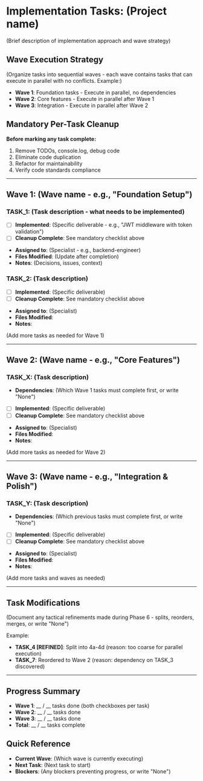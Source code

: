 # Implementation Tasks: (Project name)

(Brief description of implementation approach and wave strategy)

## Wave Execution Strategy
(Organize tasks into sequential waves - each wave contains tasks that can execute in parallel with no conflicts. Example:)
- **Wave 1**: Foundation tasks - Execute in parallel, no dependencies
- **Wave 2**: Core features - Execute in parallel after Wave 1
- **Wave 3**: Integration - Execute in parallel after Wave 2

## Mandatory Per-Task Cleanup
**Before marking any task complete:**
1. Remove TODOs, console.log, debug code
2. Eliminate code duplication
3. Refactor for maintainability
4. Verify code standards compliance

---

## Wave 1: (Wave name - e.g., "Foundation Setup")

### TASK_1: (Task description - what needs to be implemented)
- [ ] **Implemented**: (Specific deliverable - e.g., "JWT middleware with token validation")
- [ ] **Cleanup Complete**: See mandatory checklist above
- **Assigned to**: (Specialist - e.g., backend-engineer)
- **Files Modified**: (Update after completion)
- **Notes**: (Decisions, issues, context)

### TASK_2: (Task description)
- [ ] **Implemented**: (Specific deliverable)
- [ ] **Cleanup Complete**: See mandatory checklist above
- **Assigned to**: (Specialist)
- **Files Modified**: 
- **Notes**: 

(Add more tasks as needed for Wave 1)

---

## Wave 2: (Wave name - e.g., "Core Features")

### TASK_X: (Task description)
- **Dependencies**: (Which Wave 1 tasks must complete first, or write "None")
- [ ] **Implemented**: (Specific deliverable)
- [ ] **Cleanup Complete**: See mandatory checklist above
- **Assigned to**: (Specialist)
- **Files Modified**: 
- **Notes**: 

(Add more tasks as needed for Wave 2)

---

## Wave 3: (Wave name - e.g., "Integration & Polish")

### TASK_Y: (Task description)
- **Dependencies**: (Which previous tasks must complete first, or write "None")
- [ ] **Implemented**: (Specific deliverable)
- [ ] **Cleanup Complete**: See mandatory checklist above
- **Assigned to**: (Specialist)
- **Files Modified**: 
- **Notes**: 

(Add more tasks and waves as needed)

---

## Task Modifications
(Document any tactical refinements made during Phase 6 - splits, reorders, merges, or write "None")

Example:
- **TASK_4 [REFINED]**: Split into 4a-4d (reason: too coarse for parallel execution)
- **TASK_7**: Reordered to Wave 2 (reason: dependency on TASK_3 discovered)

---

## Progress Summary
- **Wave 1**: __ / __ tasks done (both checkboxes per task)
- **Wave 2**: __ / __ tasks done
- **Wave 3**: __ / __ tasks done
- **Total**: __ / __ tasks complete

## Quick Reference
- **Current Wave**: (Which wave is currently executing)
- **Next Task**: (Next task to start)
- **Blockers**: (Any blockers preventing progress, or write "None") 
